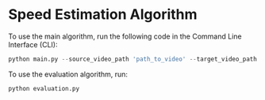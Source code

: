 # Speed Estimation Algorithm
To use the main algorithm, run the following code in the Command Line Interface (CLI):
```python
python main.py --source_video_path 'path_to_video' --target_video_path 'path_to_video'
``` 
To use the evaluation algorithm, run: 
```python 
python evaluation.py
```

